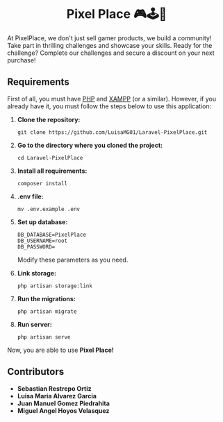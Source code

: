<div align="center">

# Pixel Place 🎮🕹️👾

</div>

At PixelPlace, we don't just sell gamer products, we build a community! Take part in thrilling challenges and showcase your skills. Ready for the challenge? Complete our challenges and secure a discount on your next purchase!

## Requirements

First of all, you must have [PHP](https://www.php.net/) and [XAMPP](https://www.apachefriends.org/download.html) (or a similar). However, if you already have it, you must follow the steps below to use this application:

1. **Clone the repository:**

    ```
    git clone https://github.com/LuisaMG01/Laravel-PixelPlace.git
    ```

2. **Go to the directory where you cloned the project:**
    ```
    cd Laravel-PixelPlace
    ```

3. **Install all requirements:**
    ```
    composer install
    ```

4. **.env file:**
    ```
    mv .env.example .env
    ```

5. **Set up database:**
    ```
    DB_DATABASE=PixelPlace
    DB_USERNAME=root
    DB_PASSWORD=
    ```
    Modify these parameters as you need.

6. **Link storage:**
    ```
    php artisan storage:link
    ```

7. **Run the migrations:**
    ```
    php artisan migrate
    ```

8. **Run server:**
    ```
    php artisan serve
    ```

Now, you are able to use **Pixel Place!**

## Contributors

- **Sebastian Restrepo Ortiz**
- **Luisa Maria Alvarez Garcia**
- **Juan Manuel Gomez Piedrahita**
- **Miguel Angel Hoyos Velasquez**
